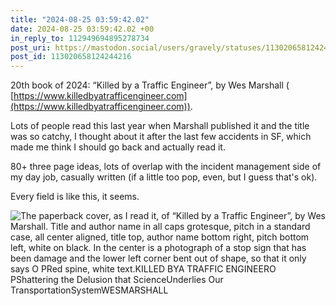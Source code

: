 ```yaml
---
title: "2024-08-25 03:59:42.02"
date: 2024-08-25 03:59:42.02 +00
in_reply_to: 112949694895278734
post_uri: https://mastodon.social/users/gravely/statuses/113020658124244216
post_id: 113020658124244216
---
```

20th book of 2024: “Killed by a Traffic Engineer”, by Wes Marshall ( [https://www.killedbyatrafficengineer.com](https://www.killedbyatrafficengineer.com)).

Lots of people read this last year when Marshall published it and the title was so catchy, I thought about it after the last few accidents in SF, which made me think I should go back and actually read it.

80+ three page ideas, lots of overlap with the incident management side of my day job, casually written (if a little too pop, even, but I guess that's ok).

Every field is like this, it seems.


![The paperback cover, as I read it, of “Killed by a Traffic Engineer”, by Wes Marshall. Title and author name in all caps grotesque, pitch in a standard case, all center aligned, title top, author name bottom right, pitch bottom left, white on black. In the center is a photograph of a stop sign that has been damage and the lower left corner bent out of shape, so that it only says O PRed spine, white text.KILLED BYA TRAFFIC ENGINEERO PShattering the Delusion that ScienceUnderlies Our TransportationSystemWESMARSHALL](/images/113020657875567966.jpeg)

